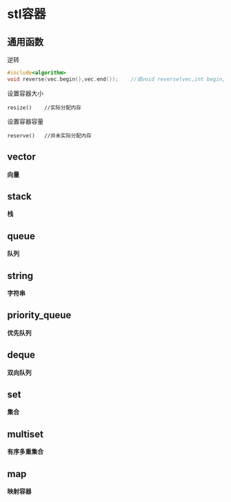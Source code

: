 # stl容器
## 通用函数
逆转
```cpp
#include<algorithm>
void reverse(vec.begin(),vec.end());    //或void reverse(vec,int begin,int end);
```
设置容器大小

    resize()    //实际分配内存


设置容器容量

    reserve()   //并未实际分配内存


## vector
**向量**
## stack
**栈**
## queue
**队列**
## string
**字符串**
## priority_queue
**优先队列**
## deque
**双向队列**
## set
**集合**
## multiset
**有序多重集合**
## map
**映射容器**